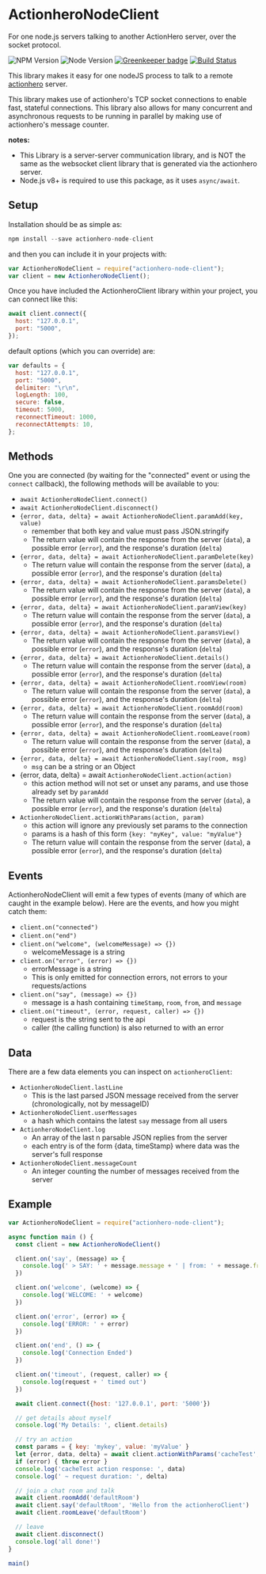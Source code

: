 # ActionheroNodeClient
For one node.js servers talking to another ActionHero server, over the socket protocol.

![NPM Version](https://img.shields.io/npm/v/actionhero-node-client.svg?style=flat) ![Node Version](https://img.shields.io/node/v/actionhero-node-client.svg?style=flat) [![Greenkeeper badge](https://badges.greenkeeper.io/actionhero/actionhero-node-client.svg)](https://greenkeeper.io/) [![Build Status](https://circleci.com/gh/actionhero/actionhero-node-client.png)](https://circleci.com/gh/actionhero/actionhero-node-client.png)

This library makes it easy for one nodeJS process to talk to a remote [actionhero](https://www.actionherojs.com/) server.

This library makes use of actionhero's TCP socket connections to enable fast, stateful connections.  This library also allows for many concurrent and asynchronous requests to be running in parallel by making use of actionhero's message counter.

**notes:**
* This Library is a server-server communication library, and is NOT the same as the websocket client library that is generated via the actionhero server.
* Node.js v8+ is required to use this package, as it uses `async/await`.

## Setup

Installation should be as simple as:

```javascript
npm install --save actionhero-node-client
```

and then you can include it in your projects with:

```javascript
var ActionheroNodeClient = require("actionhero-node-client");
var client = new ActionheroNodeClient();
```

Once you have included the ActionheroClient library within your project, you can connect like this:

```javascript
await client.connect({
  host: "127.0.0.1",
  port: "5000",
});
```

default options (which you can override) are:

```javascript
var defaults = {
  host: "127.0.0.1",
  port: "5000",
  delimiter: "\r\n",
  logLength: 100,
  secure: false,
  timeout: 5000,
  reconnectTimeout: 1000,
  reconnectAttempts: 10,
};
```
## Methods

One you are connected (by waiting for the "connected" event or using the `connect` callback), the following methods will be available to you:

* `await ActionheroNodeClient.connect()`
* `await ActionheroNodeClient.disconnect()`
* `{error, data, delta} = await ActionheroNodeClient.paramAdd(key, value)`
  * remember that both key and value must pass JSON.stringify
  * The return value will contain the response from the server (`data`), a possible error (`error`), and the response's duration (`delta`)
* `{error, data, delta} = await ActionheroNodeClient.paramDelete(key)`
  * The return value will contain the response from the server (`data`), a possible error (`error`), and the response's duration (`delta`)
* `{error, data, delta} = await ActionheroNodeClient.paramsDelete()`
  * The return value will contain the response from the server (`data`), a possible error (`error`), and the response's duration (`delta`)
* `{error, data, delta} = await ActionheroNodeClient.paramView(key)`
  * The return value will contain the response from the server (`data`), a possible error (`error`), and the response's duration (`delta`)
* `{error, data, delta} = await ActionheroNodeClient.paramsView()`
  * The return value will contain the response from the server (`data`), a possible error (`error`), and the response's duration (`delta`)
* `{error, data, delta} = await ActionheroNodeClient.details()`
  * The return value will contain the response from the server (`data`), a possible error (`error`), and the response's duration (`delta`)
* `{error, data, delta} = await ActionheroNodeClient.roomView(room)`
  * The return value will contain the response from the server (`data`), a possible error (`error`), and the response's duration (`delta`)
* `{error, data, delta} = await ActionheroNodeClient.roomAdd(room)`
  * The return value will contain the response from the server (`data`), a possible error (`error`), and the response's duration (`delta`)
* `{error, data, delta} = await ActionheroNodeClient.roomLeave(room)`
  * The return value will contain the response from the server (`data`), a possible error (`error`), and the response's duration (`delta`)
* `{error, data, delta} = await ActionheroNodeClient.say(room, msg)`
  * `msg` can be a string or an Object
* {error, data, delta} = await `ActionheroNodeClient.action(action)`
  * this action method will not set or unset any params, and use those already set by `paramAdd`
  * The return value will contain the response from the server (`data`), a possible error (`error`), and the response's duration (`delta`)
* `ActionheroNodeClient.actionWithParams(action, param)`
  * this action will ignore any previously set params to the connection
  * params is a hash of this form `{key: "myKey", value: "myValue"}`
  * The return value will contain the response from the server (`data`), a possible error (`error`), and the response's duration (`delta`)

## Events

ActionheroNodeClient will emit a few types of events (many of which are caught in the example below).  Here are the events, and how you might catch them:

* `client.on("connected")`
* `client.on("end")`
* `client.on("welcome", (welcomeMessage) => {})`
  * welcomeMessage is a string
* `client.on("error", (error) => {})`
  * errorMessage is a string
  * This is only emitted for connection errors, not errors to your requests/actions
* `client.on("say", (message) => {})`
  * message is a hash containing `timeStamp`, `room`, `from`, and `message`
* `client.on("timeout", (error, request, caller) => {})`
  * request is the string sent to the api
  * caller (the calling function) is also returned to with an error

## Data

There are a few data elements you can inspect on `actionheroClient`:

* `ActionheroNodeClient.lastLine`
  * This is the last parsed JSON message received from the server (chronologically, not by messageID)
* `ActionheroNodeClient.userMessages`
  * a hash which contains the latest `say` message from all users
* `ActionheroNodeClient.log`
  * An array of the last n parsable JSON replies from the server
  * each entry is of the form {data, timeStamp} where data was the server's full response
* `ActionheroNodeClient.messageCount`
  * An integer counting the number of messages received from the server

## Example

```javascript
var ActionheroNodeClient = require("actionhero-node-client");

async function main () {
  const client = new ActionheroNodeClient()

  client.on('say', (message) => {
    console.log(' > SAY: ' + message.message + ' | from: ' + message.from)
  })

  client.on('welcome', (welcome) => {
    console.log('WELCOME: ' + welcome)
  })

  client.on('error', (error) => {
    console.log('ERROR: ' + error)
  })

  client.on('end', () => {
    console.log('Connection Ended')
  })

  client.on('timeout', (request, caller) => {
    console.log(request + ' timed out')
  })

  await client.connect({host: '127.0.0.1', port: '5000'})

  // get details about myself
  console.log('My Details: ', client.details)

  // try an action
  const params = { key: 'mykey', value: 'myValue' }
  let {error, data, delta} = await client.actionWithParams('cacheTest', params)
  if (error) { throw error }
  console.log('cacheTest action response: ', data)
  console.log(' ~ request duration: ', delta)

  // join a chat room and talk
  await client.roomAdd('defaultRoom')
  await client.say('defaultRoom', 'Hello from the actionheroClient')
  await client.roomLeave('defaultRoom')

  // leave
  await client.disconnect()
  console.log('all done!')
}

main()

```
